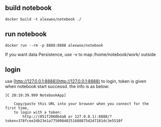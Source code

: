 ## build notebook

	docker build -t alexwoo/notebook ./

## run notebook

	docker run --rm -p 8888:8888 alexwoo/notebook

If you want data Persistence, use -v to map /home/notebook/work/ outside

## login

use [http://127.0.0.1:8888](http://127.0.0.1:8888) to login, token is given when notebook start successd. the info is as below:

	[C 20:19:39.999 NotebookApp]
	
	    Copy/paste this URL into your browser when you connect for the first time,
	    to login with a token:
	        http://(051f2060b4a8 or 127.0.0.1):8888/?token=378fcee2db23e1a77509840251688875d2d7181dc3e5510f
